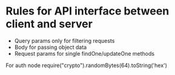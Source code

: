 # Rules for API interface between client and server

- Query params only for filtering requests
- Body for passing object data
- Request params for single findOne/updateOne methods

For auth
node require("crypto").randomBytes(64).toString('hex')
